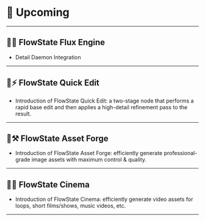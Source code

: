 # 📆 Upcoming

---

## 🌊🚒 FlowState Flux Engine
* Detail Daemon Integration

---

## 🌊⚡ FlowState Quick Edit
* Introduction of FlowState Quick Edit: a two-stage node that performs a rapid base edit and then applies a high-detail refinement pass to the result.

---

## 🌊⚒️ FlowState Asset Forge
* Introduction of FlowState Asset Forge: efficiently generate professional-grade image assets with maximum control & quality.

---

## 🌊🎥 FlowState Cinema
* Introduction of FlowState Cinema: efficiently generate video assets for loops, short films/shows, music videos, etc.

---
